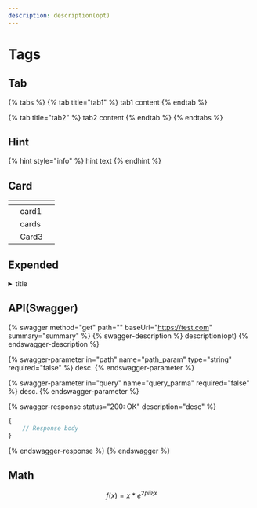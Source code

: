 ```yaml
---
description: description(opt)
---
```


# Tags

## Tab

{% tabs %}
{% tab title="tab1" %}
tab1 content
{% endtab %}

{% tab title="tab2" %}
tab2 content
{% endtab %}
{% endtabs %}

## Hint

{% hint style="info" %}
hint text
{% endhint %}

## Card

<table data-view="cards"><thead><tr><th></th><th></th><th></th></tr></thead><tbody><tr><td></td><td>card1</td><td></td></tr><tr><td></td><td>cards</td><td></td></tr><tr><td></td><td>Card3</td><td></td></tr></tbody></table>

## Expended

<details>

<summary>title</summary>

content

</details>

## API(Swagger)

{% swagger method="get" path="" baseUrl="https://test.com" summary="summary" %}
{% swagger-description %}
description(opt)
{% endswagger-description %}

{% swagger-parameter in="path" name="path_param" type="string" required="false" %}
desc.
{% endswagger-parameter %}

{% swagger-parameter in="query" name="query_parma" required="false" %}
desc.
{% endswagger-parameter %}

{% swagger-response status="200: OK" description="desc" %}
```javascript
{
    // Response body
}
```
{% endswagger-response %}
{% endswagger %}

## Math

$$
f(x) = x * e^{2 pi i \xi x}
$$
